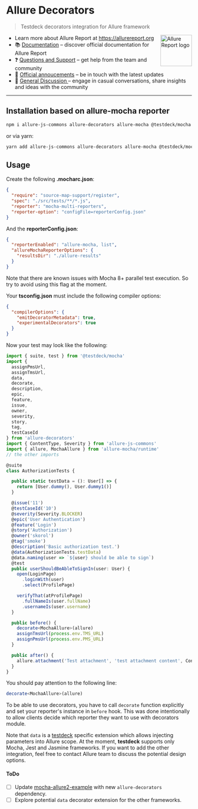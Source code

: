 # Allure Decorators

> Testdeck decorators integration for Allure framework

[<img src="https://allurereport.org/public/img/allure-report.svg" height="85px" alt="Allure Report logo" align="right" />](https://allurereport.org "Allure Report")

- Learn more about Allure Report at https://allurereport.org
- 📚 [Documentation](https://allurereport.org/docs/) – discover official documentation for Allure Report
- ❓ [Questions and Support](https://github.com/orgs/allure-framework/discussions/categories/questions-support) – get help from the team and community
- 📢 [Official annoucements](https://github.com/orgs/allure-framework/discussions/categories/announcements) – be in touch with the latest updates
- 💬 [General Discussion ](https://github.com/orgs/allure-framework/discussions/categories/general-discussion) – engage in casual conversations, share insights and ideas with the community

---

## Installation based on allure-mocha reporter

```bash
npm i allure-js-commons allure-decorators allure-mocha @testdeck/mocha mocha @types/mocha mocha-multi-reporters source-map-support --save-dev
```
or via yarn:
```bash
yarn add allure-js-commons allure-decorators allure-mocha @testdeck/mocha mocha @types/mocha mocha-multi-reporters source-map-support --dev
```

## Usage

Create the following **.mocharc.json**:

```json
{
  "require": "source-map-support/register",
  "spec": "./src/tests/**/*.js",
  "reporter": "mocha-multi-reporters",
  "reporter-option": "configFile=reporterConfig.json"
}
```

And the **reporterConfig.json**:

```json
{
  "reporterEnabled": "allure-mocha, list",
  "allureMochaReporterOptions": {
    "resultsDir": "./allure-results"
  }
}
```

Note that there are known issues with Mocha 8+ parallel test execution. So try to avoid using this flag at the moment.

Your **tsconfig.json** must include the following compiler options:

```json
{
  "compilerOptions": {
    "emitDecoratorMetadata": true,
    "experimentalDecorators": true
  }
}
```

Now your test may look like the following:

```typescript
import { suite, test } from '@testdeck/mocha'
import {
  assignPmsUrl,
  assignTmsUrl,
  data,
  decorate,
  description,
  epic,
  feature,
  issue,
  owner,
  severity,
  story,
  tag,
  testCaseId
} from 'allure-decorators'
import { ContentType, Severity } from 'allure-js-commons'
import { allure, MochaAllure } from 'allure-mocha/runtime'
// the other imports

@suite
class AuthorizationTests {

  public static testData = (): User[] => {
    return [User.dummy(), User.dummy1()]
  }

  @issue('11')
  @testCaseId('10')
  @severity(Severity.BLOCKER)
  @epic('User Authentication')
  @feature('Login')
  @story('Authorization')
  @owner('skorol')
  @tag('smoke')
  @description('Basic authorization test.')
  @data(AuthorizationTests.testData)
  @data.naming(user => `${user} should be able to sign`)
  @test
  public userShouldBeAbleToSignIn(user: User) {
    open(LoginPage)
      .loginWith(user)
      .select(ProfilePage)

    verifyThat(atProfilePage)
      .fullNameIs(user.fullName)
      .usernameIs(user.username)
  }

  public before() {
    decorate<MochaAllure>(allure)
    assignTmsUrl(process.env.TMS_URL)
    assignPmsUrl(process.env.PMS_URL)
  }

  public after() {
    allure.attachment('Test attachment', 'test attachment content', ContentType.TEXT)
  }
}
```

You should pay attention to the following line:

```typescript
decorate<MochaAllure>(allure)
```

To be able to use decorators, you have to call `decorate` function explicitly and set your reporter's instance in `before` hook. This was done intentionally to allow clients decide which reporter they want to use with decorators module.

Note that `data` is a [testdeck](https://github.com/testdeck/testdeck) specific extension which allows injecting parameters into Allure scope.
At the moment, **testdeck** supports only Mocha, Jest and Jasmine frameworks.
If you want to add the other integration, feel free to contact Allure team to discuss the potential design options.


#### ToDo

- [ ] Update [mocha-allure2-example](https://github.com/sskorol/mocha-allure2-example) with new `allure-decorators` dependency.
- [ ] Explore potential `data` decorator extension for the other frameworks.
